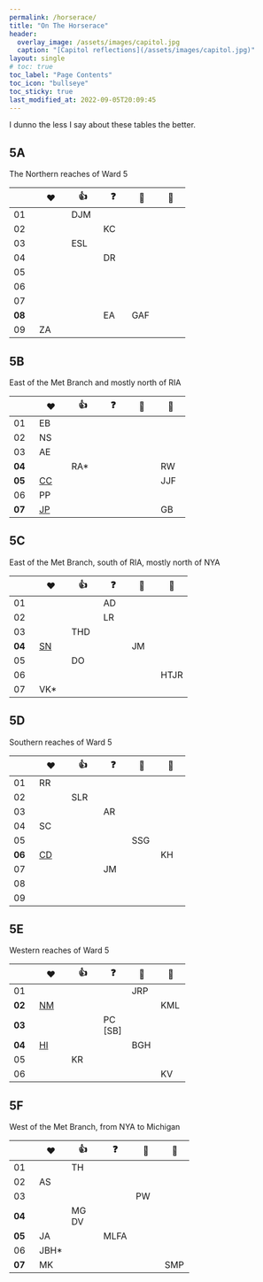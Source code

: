 ```yaml
---
permalink: /horserace/
title: "On The Horserace"
header:
  overlay_image: /assets/images/capitol.jpg
  caption: "[Capitol reflections](/assets/images/capitol.jpg)"
layout: single
# toc: true
toc_label: "Page Contents"
toc_icon: "bullseye"
toc_sticky: true
last_modified_at: 2022-09-05T20:09:45
---
```

I dunno the less I say about these tables the better.

## 5A
The Northern reaches of Ward 5

|&nbsp;&nbsp;&nbsp;&nbsp;&nbsp;&nbsp;&nbsp;|&nbsp;&nbsp;&nbsp;❤️&nbsp;&nbsp;&nbsp;|&nbsp;&nbsp;&nbsp;👍&nbsp;&nbsp;&nbsp;|&nbsp;&nbsp;&nbsp;❓&nbsp;&nbsp;&nbsp;|&nbsp;&nbsp;&nbsp;🚩&nbsp;&nbsp;&nbsp;|&nbsp;&nbsp;&nbsp;🚷&nbsp;&nbsp;&nbsp;|
|---|---|---|---|---|---|
|01||DJM||||
|02|||KC|||
|03||ESL||||
|04|||DR|||
|05||||||
|06||||||
|07||||||
|**08**|||EA|GAF||
|09|ZA|||||

## 5B
East of the Met Branch and mostly north of RIA

|&nbsp;&nbsp;&nbsp;&nbsp;&nbsp;&nbsp;&nbsp;|&nbsp;&nbsp;&nbsp;❤️&nbsp;&nbsp;&nbsp;|&nbsp;&nbsp;&nbsp;👍&nbsp;&nbsp;&nbsp;|&nbsp;&nbsp;&nbsp;❓&nbsp;&nbsp;&nbsp;|&nbsp;&nbsp;&nbsp;🚩&nbsp;&nbsp;&nbsp;|&nbsp;&nbsp;&nbsp;🚷&nbsp;&nbsp;&nbsp;|
|---|---|---|---|---|---|
|01|EB|||||
|02|NS|||||
|03|AE|||||
|**04**||RA*|||RW|
|**05**|[CC](https://secure.actblue.com/donate/costello-for-5b05)||||JJF|
|06|PP|||||
|**07**|[JP](https://donorbox.org/justineforanc5b07)||||GB|

## 5C
East of the Met Branch, south of RIA, mostly north of NYA

|&nbsp;&nbsp;&nbsp;&nbsp;&nbsp;&nbsp;&nbsp;|&nbsp;&nbsp;&nbsp;❤️&nbsp;&nbsp;&nbsp;|&nbsp;&nbsp;&nbsp;👍&nbsp;&nbsp;&nbsp;|&nbsp;&nbsp;&nbsp;❓&nbsp;&nbsp;&nbsp;|&nbsp;&nbsp;&nbsp;🚩&nbsp;&nbsp;&nbsp;|&nbsp;&nbsp;&nbsp;🚷&nbsp;&nbsp;&nbsp;|
|---|---|---|---|---|---|
|01|||AD|||
|02|||LR|||
|03||THD||||
|**04**|[SN](https://secure.actblue.com/donate/shawn-nelson-1)|||JM||
|05||DO||||
|06|||||HTJR|
|07|VK*|||||

## 5D
Southern reaches of Ward 5

|&nbsp;&nbsp;&nbsp;&nbsp;&nbsp;&nbsp;&nbsp;|&nbsp;&nbsp;&nbsp;❤️&nbsp;&nbsp;&nbsp;|&nbsp;&nbsp;&nbsp;👍&nbsp;&nbsp;&nbsp;|&nbsp;&nbsp;&nbsp;❓&nbsp;&nbsp;&nbsp;|&nbsp;&nbsp;&nbsp;🚩&nbsp;&nbsp;&nbsp;|&nbsp;&nbsp;&nbsp;🚷&nbsp;&nbsp;&nbsp;|
|---|---|---|---|---|---|
|01|RR|||||
|02||SLR||||
|03|||AR|||
|04|SC|||||
|05||||SSG||
|**06**|[CD](https://secure.actblue.com/donate/dellesky-for-anc-5d06-1)||||KH|
|07|||JM|||
|08||||||
|09||||||

## 5E
Western reaches of Ward 5

|&nbsp;&nbsp;&nbsp;&nbsp;&nbsp;&nbsp;&nbsp;|&nbsp;&nbsp;&nbsp;❤️&nbsp;&nbsp;&nbsp;|&nbsp;&nbsp;&nbsp;👍&nbsp;&nbsp;&nbsp;|&nbsp;&nbsp;&nbsp;❓&nbsp;&nbsp;&nbsp;|&nbsp;&nbsp;&nbsp;🚩&nbsp;&nbsp;&nbsp;|&nbsp;&nbsp;&nbsp;🚷&nbsp;&nbsp;&nbsp;|
|---|---|---|---|---|---|
|01||||JRP||
|**02**|[NM](https://secure.actblue.com/donate/nicole-mcentee-for-5e02-1)||||KML|
|**03**|||PC<br/>\[SB\]|||
|**04**|[HI](https://secure.actblue.com/donate/huma-imtiaz-for-anc-5e04-1)|||BGH||
|05||KR||||
|06|||||KV|

## 5F
West of the Met Branch, from NYA to Michigan

|&nbsp;&nbsp;&nbsp;&nbsp;&nbsp;&nbsp;&nbsp;|&nbsp;&nbsp;&nbsp;❤️&nbsp;&nbsp;&nbsp;|&nbsp;&nbsp;&nbsp;👍&nbsp;&nbsp;&nbsp;|&nbsp;&nbsp;&nbsp;❓&nbsp;&nbsp;&nbsp;|&nbsp;&nbsp;&nbsp;🚩&nbsp;&nbsp;&nbsp;|&nbsp;&nbsp;&nbsp;🚷&nbsp;&nbsp;&nbsp;|
|---|---|---|---|---|---|
|01||TH||||
|02|AS|||||
|03||||PW||
|**04**||MG<br/>DV||||
|**05**|JA||MLFA|||
|06|JBH*|||||
|**07**|MK||||SMP|
